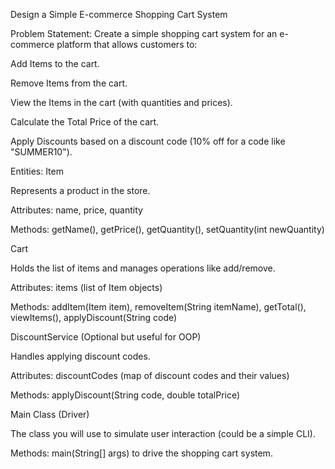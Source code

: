 Design a Simple E-commerce Shopping Cart System

Problem Statement:
Create a simple shopping cart system for an e-commerce platform that allows customers to:

Add Items to the cart.

Remove Items from the cart.

View the Items in the cart (with quantities and prices).

Calculate the Total Price of the cart.

Apply Discounts based on a discount code (10% off for a code like "SUMMER10").

Entities:
Item

Represents a product in the store.

Attributes: name, price, quantity

Methods: getName(), getPrice(), getQuantity(), setQuantity(int newQuantity)

Cart

Holds the list of items and manages operations like add/remove.

Attributes: items (list of Item objects)

Methods: addItem(Item item), removeItem(String itemName), getTotal(), viewItems(), applyDiscount(String code)

DiscountService (Optional but useful for OOP)

Handles applying discount codes.

Attributes: discountCodes (map of discount codes and their values)

Methods: applyDiscount(String code, double totalPrice)

Main Class (Driver)

The class you will use to simulate user interaction (could be a simple CLI).

Methods: main(String[] args) to drive the shopping cart system.